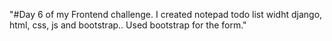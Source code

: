 "#Day 6 of my Frontend challenge. I created notepad todo list widht django, html, css, js and bootstrap.. Used bootstrap for the form." 

